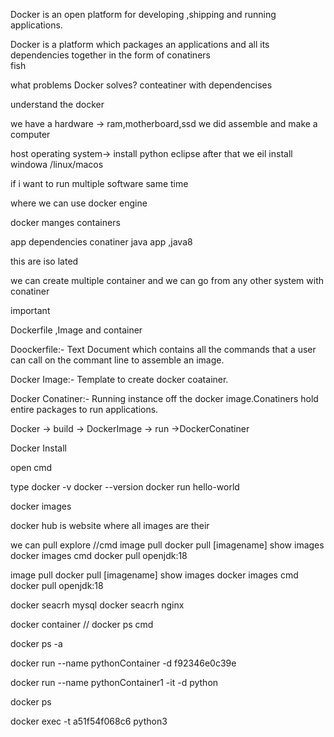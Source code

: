 Docker is an open platform for developing ,shipping and running applications.

Docker is a platform which packages an applications and all its dependencies together in the form of conatiners
\
fish

what problems Docker solves?
conteatiner with dependencises

understand the docker

we have a hardware -> ram,motherboard,ssd
we did assemble and make a computer

host operating system->
install python eclipse
after that we eil install windowa /linux/macos

if i want to run multiple software same time 

where we can use docker  engine

docker manges containers 

app dependencies conatiner
java app ,java8

this are iso lated

we can create multiple container
and we can go from  any other system  with conatiner

important

Dockerfile ,Image and container

Doockerfile:- Text Document which contains all the commands that a user can call on the commant line to assemble an image.


Docker Image:- Template to create docker coatainer.

Docker Conatiner:- Running instance off the docker image.Conatiners hold entire packages to run applications.


Docker -> build -> DockerImage -> run ->DockerConatiner

Docker Install

open cmd 

type docker -v
docker --version
docker run hello-world

docker images

docker hub is website where all images are their

we can pull explore
//cmd
image pull
docker pull [imagename]
show images 
docker images cmd
docker pull openjdk:18

image pull
docker pull [imagename]
show images 
docker images cmd
docker pull openjdk:18


docker seacrh mysql
docker seacrh nginx


docker container //
docker ps cmd

docker ps -a  

 docker run --name pythonContainer -d f92346e0c39e

  docker run --name pythonContainer1 -it -d python

  docker ps


  docker exec -t a51f54f068c6 python3


